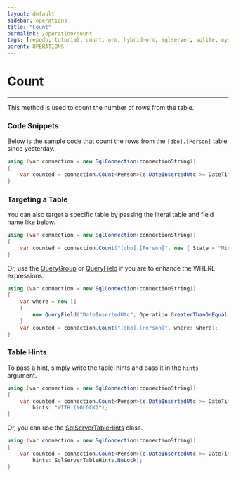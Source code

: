 ```yaml
---
layout: default
sidebar: operations
title: "Count"
permalink: /operation/count
tags: [repodb, tutorial, count, orm, hybrid-orm, sqlserver, sqlite, mysql, postgresql]
parent: OPERATIONS
---
```


# Count

---

This method is used to count the number of rows from the table.

### Code Snippets

Below is the sample code that count the rows from the `[dbo].[Person]` table since yesterday.

```csharp
using (var connection = new SqlConnection(connectionString))
{
    var counted = connection.Count<Person>(e.DateInsertedUtc >= DateTime.UtcNow.Date.AddDays(-1));
}
```

### Targeting a Table

You can also target a specific table by passing the literal table and field name like below.

```csharp
using (var connection = new SqlConnection(connectionString))
{
    var counted = connection.Count("[dbo].[Person]", new { State = "Michigan" });
}
```

Or, use the [QueryGroup](/class/querygroup) or [QueryField](/class/queryfield) if you are to enhance the WHERE expressions.

```csharp
using (var connection = new SqlConnection(connectionString))
{
    var where = new []
    {
        new QueryField("DateInsertedUtc", Operation.GreaterThanOrEqual, DateTime.UtcNow.Date.AddDays(-1))
    }
    var counted = connection.Count("[dbo].[Person]", where: where);
}
```

### Table Hints

To pass a hint, simply write the table-hints and pass it in the `hints` argument.

```csharp
using (var connection = new SqlConnection(connectionString))
{
    var counted = connection.Count<Person>(e.DateInsertedUtc >= DateTime.UtcNow.Date.AddDays(-1),
        hints: "WITH (NOLOCK)");
}
```

Or, you can use the [SqlServerTableHints](/class/sqlservertablehints) class.

```csharp
using (var connection = new SqlConnection(connectionString))
{
    var counted = connection.Count<Person>(e.DateInsertedUtc >= DateTime.UtcNow.Date.AddDays(-1),
        hints: SqlServerTableHints.NoLock);
}
```
